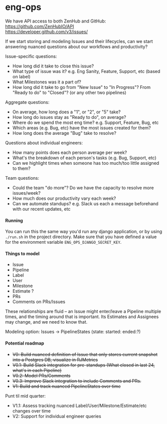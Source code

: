 # eng-ops

We have API access to both ZenHub and GitHub:  
https://github.com/ZenHubIO/API  
https://developer.github.com/v3/issues/  

If we start storing and modeling Issues and their lifecycles, can we start answering nuanced questions about our workflows and productivity?

Issue-specific questions:

* How long did it take to close this issue?
* What type of issue was it? e.g. Eng Sanity, Feature, Support, etc (based on label)
* What Milestones was it a part of?
* How long did it take to go from "New Issue" to "In Progress"? From "Ready to do" to "Closed"? (or any other two pipelines)


Aggregate questions:

* On average, how long does a "1", or "2", or "5" take?
* How long do issues stay as "Ready to do", on average?
* Where do we spend the most eng time? e.g. Support, Feature, Bug, etc
* Which areas (e.g. Bug, etc) have the most issues created for them?
* How long does the average "Bug" take to resolve?

Questions about individual engineers:

* How many points does each person average per week?
* What's the breakdown of each person's tasks (e.g. Bug, Support, etc)
* Can we highlight times when someone has too much/too little assigned to them?


Team questions:

* Could the team "do more"? Do we have the capacity to resolve more issues/week?
* How much does our productivity vary each week?
* Can we automate standups? e.g. Slack us each a message beforehand with our recent updates, etc


#### Running

You can run this the same way you'd run any django application, or by using
`./run.sh` in the project directory. Make sure that you have defined a value for
the environment variable `ENG_OPS_DJANGO_SECRET_KEY`.


#### Things to model

* Issue
* Pipeline
* Label
* User
* Milestone
* Estimate ?
* PRs
* Comments on PRs/Issues

These relationships are fluid – an Issue might enter/leave a Pipeline multiple times, and the timing around that is important. Its Estimates and Assignees may change, and we need to know that.

Modeling option: Issues -> PipelineStates (state: started: ended:?)


#### Potential roadmap

* ~~V0: Build nuanced definition of Issue that only stores current snapshot into a Postgres DB, visualize in RJMetrics~~
* ~~V0.1: Build Slack integration for pre-standups (What closed in last 24, what's in each Pipeline)~~
* ~~V0.2: Model PRs/Comments~~
* ~~V0.3: Improve Slack integration to include Comments and PRs.~~
* ~~V1: Build and track nuanced PipelineStates over time~~

Punt til mid quarter:
* V1.1: Assess tracking nuanced Label/User/Milestone/Estimate/etc changes over time
* V2: Support for individual engineer queries
